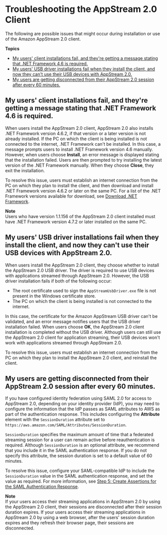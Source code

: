 # Troubleshooting the AppStream 2\.0 Client<a name="troubleshooting-client"></a>

The following are possible issues that might occur during installation or use of the Amazon AppStream 2\.0 client\.

**Topics**
+ [My users' client installations fail, and they're getting a message stating that \.NET Framework 4\.6 is required\.](#troubleshooting-client-no-internet-net-framework-462-fails)
+ [My users' USB driver installations fail when they install the client, and now they can't use their USB devices with AppStream 2\.0\.](#troubleshooting-client-no-internet-usb-driver-install-fails)
+ [My users are getting disconnected from their AppStream 2\.0 session after every 60 minutes\.](#troubleshooting-client-users-disconnected-every-60-minutes)

## My users' client installations fail, and they're getting a message stating that \.NET Framework 4\.6 is required\.<a name="troubleshooting-client-no-internet-net-framework-462-fails"></a>

When users install the AppStream 2\.0 client, AppStream 2\.0 also installs \.NET Framework version 4\.6\.2, if that version or a later version is not already installed\. If the PC on which the client is being installed is not connected to the internet, \.NET Framework can't be installed\. In this case, a message prompts users to install \.NET Framework version 4\.6 manually\. However, when users choose **Install**, an error message is displayed stating that the installation failed\. Users are then prompted to try installing the latest version of the \.NET Framework manually\. When they choose **Close**, they exit the installation\.

To resolve this issue, users must establish an internet connection from the PC on which they plan to install the client, and then download and install \.NET Framework version 4\.6\.2 or later on the same PC\. For a list of the \.NET Framework versions available for download, see [Download \.NET Framework](https://dotnet.microsoft.com/download/dotnet-framework)\.

**Note**  
Users who have version 1\.1\.156 of the AppStream 2\.0 client installed must have \.NET Framework version 4\.7\.2 or later installed on the same PC\.

## My users' USB driver installations fail when they install the client, and now they can't use their USB devices with AppStream 2\.0\.<a name="troubleshooting-client-no-internet-usb-driver-install-fails"></a>

When users install the AppStream 2\.0 client, they choose whether to install the AppStream 2\.0 USB driver\. The driver is required to use USB devices with applications streamed through AppStream 2\.0\. However, the USB driver installation fails if both of the following occur:
+ The root certificate used to sign the `AppStreamUsbDriver.exe` file is not present in the Windows certificate store\.
+ The PC on which the client is being installed is not connected to the internet\. 

In this case, the certificate for the Amazon AppStream USB driver can't be validated, and an error message notifies users that the USB driver installation failed\. When users choose **OK**, the AppStream 2\.0 client installation is completed without the USB driver\. Although users can still use the AppStream 2\.0 client for application streaming, their USB devices won't work with applications streamed through AppStream 2\.0\. 

To resolve this issue, users must establish an internet connection from the PC on which they plan to install the AppStream 2\.0 client, and reinstall the client\.

## My users are getting disconnected from their AppStream 2\.0 session after every 60 minutes\.<a name="troubleshooting-client-users-disconnected-every-60-minutes"></a>

If you have configured identity federation using SAML 2\.0 for access to AppStream 2\.0, depending on your identity provider \(IdP\), you may need to configure the information that the IdP passes as SAML attributes to AWS as part of the authentication response\. This includes configuring the **Attribute** element with the `SessionDuration` attribute set to `https://aws.amazon.com/SAML/Attributes/SessionDuration`\.

`SessionDuration` specifies the maximum amount of time that a federated streaming session for a user can remain active before reauthentication is required\. Although `SessionDuration` is an optional attribute, we recommend that you include it in the SAML authentication response\. If you do not specify this attribute, the session duration is set to a default value of 60 minutes\.

To resolve this issue, configure your SAML\-compatible IdP to include the `SessionDuration` value in the SAML authentication response, and set the value as required\. For more information, see [Step 5: Create Assertions for the SAML Authentication Response](external-identity-providers-setting-up-saml.md#external-identity-providers-create-assertions)\.

**Note**  
If your users access their streaming applications in AppStream 2\.0 by using the AppStream 2\.0 client, their sessions are disconnected after their session duration expires\. If your users access their streaming applications in AppStream 2\.0 by using a web browser, after the users' session duration expires and they refresh their browser page, their sessions are disconnected\.